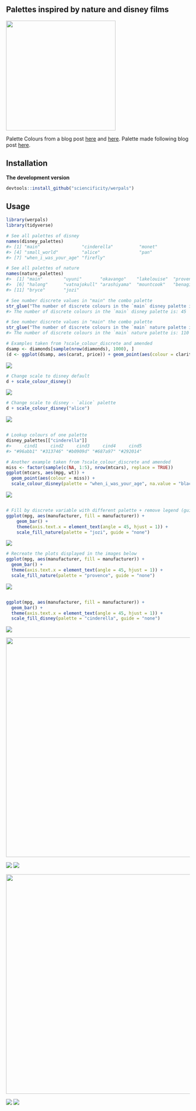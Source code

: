 ## Palettes inspired by nature and disney films

<img src="./man/figures/alice.PNG" width = 300px />

Palette Colours from a blog post
[here](http://elijahmeeks.com/#content/blog/2015_08_17_palettes) and
[here](https://medium.com/sketch-app-sources/10-color-palettes-from-the-natural-world-to-inspire-your-creative-streak-bc2fb73d161e).
Palette made following blog post
[here](https://drsimonj.svbtle.com/creating-corporate-colour-palettes-for-ggplot2).

## Installation

**The development version**

``` r
devtools::install_github("sciencificity/werpals")
```

## Usage

``` r
library(werpals)
library(tidyverse)

# See all palettes of disney
names(disney_palettes)
#> [1] "main"                "cinderella"          "monet"              
#> [4] "small_world"         "alice"               "pan"                
#> [7] "when_i_was_your_age" "firefly"

# See all palettes of nature
names(nature_palettes)
#>  [1] "main"        "uyuni"       "okavango"    "lakelouise"  "provence"   
#>  [6] "halong"      "vatnajokull" "arashiyama"  "mountcook"   "benagil"    
#> [11] "bryce"       "jozi"

# See number discrete values in "main" the combo palette
str_glue("The number of discrete colours in the `main` disney palette is: {length(disney_palettes[['main']])}")
#> The number of discrete colours in the `main` disney palette is: 45

# See number discrete values in "main" the combo palette
str_glue("The number of discrete colours in the `main` nature palette is: {length(nature_palettes[['main']])}")
#> The number of discrete colours in the `main` nature palette is: 110

# Examples taken from ?scale_colour_discrete and amended
dsamp <- diamonds[sample(nrow(diamonds), 1000), ]
(d <- ggplot(dsamp, aes(carat, price)) + geom_point(aes(colour = clarity)))
```

![](README_files/figure-gfm/unnamed-chunk-3-1.png)<!-- -->

``` r
# Change scale to disney default
d + scale_colour_disney()
```

![](README_files/figure-gfm/unnamed-chunk-3-2.png)<!-- -->

``` r
# Change scale to disney - `alice` palette
d + scale_colour_disney("alice")
```

![](README_files/figure-gfm/unnamed-chunk-3-3.png)<!-- -->

``` r

# Lookup colours of one palette
disney_palettes[["cinderella"]]
#>     cind1     cind2     cind3     cind4     cind5 
#> "#96abb1" "#313746" "#b0909d" "#687a97" "#292014"

# Another example taken from ?scale_colour_discrete and amended
miss <- factor(sample(c(NA, 1:5), nrow(mtcars), replace = TRUE))
ggplot(mtcars, aes(mpg, wt)) +
  geom_point(aes(colour = miss)) +
  scale_colour_disney(palette = "when_i_was_your_age", na.value = "black")
```

![](README_files/figure-gfm/unnamed-chunk-3-4.png)<!-- -->

``` r

# Fill by discrete variable with different palette + remove legend (guide)
ggplot(mpg, aes(manufacturer, fill = manufacturer)) +
    geom_bar() +
    theme(axis.text.x = element_text(angle = 45, hjust = 1)) +
    scale_fill_nature(palette = "jozi", guide = "none")
```

![](README_files/figure-gfm/unnamed-chunk-3-5.png)<!-- -->

``` r
# Recreate the plots displayed in the images below
ggplot(mpg, aes(manufacturer, fill = manufacturer)) +
  geom_bar() +
  theme(axis.text.x = element_text(angle = 45, hjust = 1)) +
  scale_fill_nature(palette = "provence", guide = "none")
```

![](README_files/figure-gfm/unnamed-chunk-4-1.png)<!-- -->

``` r

ggplot(mpg, aes(manufacturer, fill = manufacturer)) +
  geom_bar() +
  theme(axis.text.x = element_text(angle = 45, hjust = 1)) +
  scale_fill_disney(palette = "cinderella", guide = "none")
```

![](README_files/figure-gfm/unnamed-chunk-4-2.png)<!-- -->

<img src="./man/figures/provence.png" width = 600px />

![](man/figures/provence_blog.PNG) ![](man/figures/ggplot_provence.png)

<img src="./man/figures/cinderella.png" width = 600px />

![](man/figures/cinderella_blog.PNG)
![](man/figures/ggplot_cinderella.png)
